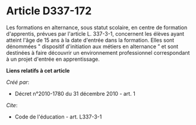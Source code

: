 # Article D337-172

Les formations en alternance, sous statut scolaire, en centre de formation d'apprentis, prévues par l'article L. 337-3-1,
concernent les élèves ayant atteint l'âge de 15 ans à la date d'entrée dans la formation. Elles sont dénommées " dispositif
d'initiation aux métiers en alternance ” et sont destinées à faire découvrir un environnement professionnel correspondant à
un projet d'entrée en apprentissage.

**Liens relatifs à cet article**

_Créé par_:

  - Décret n°2010-1780 du 31 décembre 2010 - art. 1

_Cite_:

  - Code de l'éducation - art. L337-3-1

